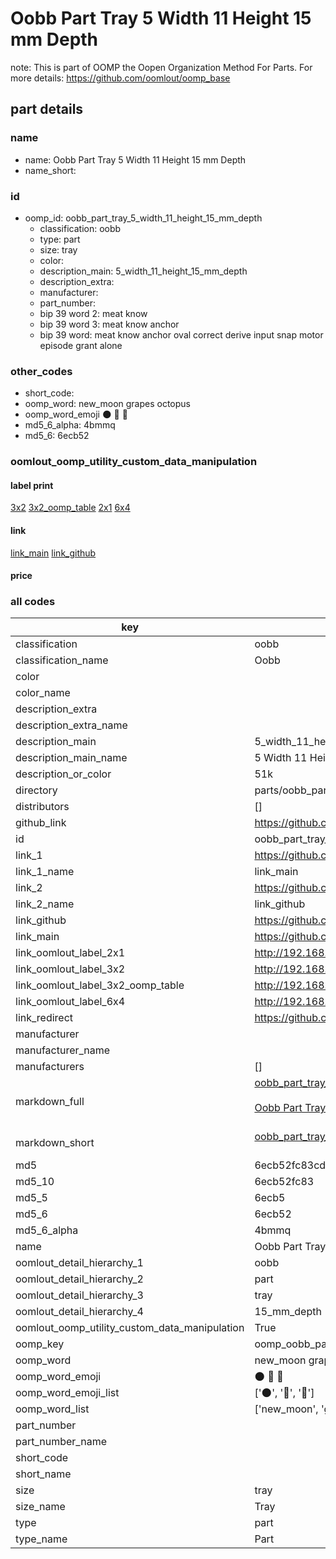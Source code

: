 # Oobb Part Tray 5 Width 11 Height 15 mm Depth  

note: This is part of OOMP the Oopen Organization Method For Parts. For more details: https://github.com/oomlout/oomp_base

##  part details
  







### name
* name: Oobb Part Tray 5 Width 11 Height 15 mm Depth
* name_short: 
### id
* oomp_id: oobb_part_tray_5_width_11_height_15_mm_depth
  * classification: oobb
  * type: part
  * size: tray
  * color: 
  * description_main: 5_width_11_height_15_mm_depth
  * description_extra: 
  * manufacturer: 
  * part_number: 
  * bip 39 word 2: meat know
  * bip 39 word 3: meat know anchor
  * bip 39 word: meat know anchor oval correct derive input snap motor episode grant alone

### other_codes
* short_code: 
* oomp_word: new_moon grapes octopus
* oomp_word_emoji :new_moon: :grapes: :octopus:
* md5_6_alpha: 4bmmq
* md5_6: 6ecb52






### oomlout_oomp_utility_custom_data_manipulation
#### label print
[3x2](http://192.168.1.245:1112/?label=oomp%204bmmq)
[3x2_oomp_table](http://192.168.1.108:1112/?label=oomp%204bmmq)
[2x1](http://192.168.1.242:1112/?label=oomp%204bmmq)
[6x4](http://192.168.1.55:1112/?label=oomp%204bmmq)    

#### link

[link_main](https://github.com/oomlout/oomlout_oomp_version_1_messy/tree/main/parts/oobb_part_tray_5_width_11_height_15_mm_depth) [link_github](https://github.com/oomlout/oomlout_oomp_version_1_messy/tree/main/parts/oobb_part_tray_5_width_11_height_15_mm_depth)                             

#### price







### all codes 
| key | value |  
| --- | --- |  
| classification | oobb |  
| classification_name | Oobb |  
| color |  |  
| color_name |  |  
| description_extra |  |  
| description_extra_name |  |  
| description_main | 5_width_11_height_15_mm_depth |  
| description_main_name | 5 Width 11 Height 15 mm Depth |  
| description_or_color | 51k |  
| directory | parts/oobb_part_tray_5_width_11_height_15_mm_depth |  
| distributors | [] |  
| github_link | https://github.com/oomlout/oomlout_oomp_part_src/tree/main/parts/oobb_part_tray_5_width_11_height_15_mm_depth |  
| id | oobb_part_tray_5_width_11_height_15_mm_depth |  
| link_1 | https://github.com/oomlout/oomlout_oomp_version_1_messy/tree/main/parts/oobb_part_tray_5_width_11_height_15_mm_depth |  
| link_1_name | link_main |  
| link_2 | https://github.com/oomlout/oomlout_oomp_version_1_messy/tree/main/parts/oobb_part_tray_5_width_11_height_15_mm_depth |  
| link_2_name | link_github |  
| link_github | https://github.com/oomlout/oomlout_oomp_version_1_messy/tree/main/parts/oobb_part_tray_5_width_11_height_15_mm_depth |  
| link_main | https://github.com/oomlout/oomlout_oomp_version_1_messy/tree/main/parts/oobb_part_tray_5_width_11_height_15_mm_depth |  
| link_oomlout_label_2x1 | http://192.168.1.242:1112/?label=oomp%204bmmq |  
| link_oomlout_label_3x2 | http://192.168.1.245:1112/?label=oomp%204bmmq |  
| link_oomlout_label_3x2_oomp_table | http://192.168.1.108:1112/?label=oomp%204bmmq |  
| link_oomlout_label_6x4 | http://192.168.1.55:1112/?label=oomp%204bmmq |  
| link_redirect | https://github.com/oomlout/oomlout_oomp_version_1_messy/tree/main/parts/oobb_part_tray_5_width_11_height_15_mm_depth |  
| manufacturer |  |  
| manufacturer_name |  |  
| manufacturers | [] |  
| markdown_full | [oobb_part_tray_5_width_11_height_15_mm_depth](none)<br>[](none)<br>[Oobb Part Tray 5 Width 11 Height 15 Mm Depth](none)<br><br> |  
| markdown_short | [oobb_part_tray_5_width_11_height_15_mm_depth](none)<br><br> |  
| md5 | 6ecb52fc83cd4e94ed9849da10defc50 |  
| md5_10 | 6ecb52fc83 |  
| md5_5 | 6ecb5 |  
| md5_6 | 6ecb52 |  
| md5_6_alpha | 4bmmq |  
| name | Oobb Part Tray 5 Width 11 Height 15 mm Depth |  
| oomlout_detail_hierarchy_1 | oobb |  
| oomlout_detail_hierarchy_2 | part |  
| oomlout_detail_hierarchy_3 | tray |  
| oomlout_detail_hierarchy_4 | 15_mm_depth |  
| oomlout_oomp_utility_custom_data_manipulation | True |  
| oomp_key | oomp_oobb_part_tray_5_width_11_height_15_mm_depth |  
| oomp_word | new_moon grapes octopus |  
| oomp_word_emoji | :new_moon: :grapes: :octopus: |  
| oomp_word_emoji_list | [':new_moon:', ':grapes:', ':octopus:'] |  
| oomp_word_list | ['new_moon', 'grapes', 'octopus'] |  
| part_number |  |  
| part_number_name |  |  
| short_code |  |  
| short_name |  |  
| size | tray |  
| size_name | Tray |  
| type | part |  
| type_name | Part |  
